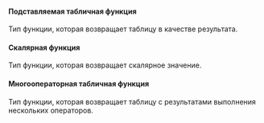 #### Подставляемая табличная функция

Тип функции, которая возвращает таблицу в качестве результата.

#### Скалярная функция

Тип функции, которая возвращает скалярное значение.

#### Многооператорная табличная функция

Тип функции, которая возвращает таблицу с результатами выполнения нескольких операторов.

